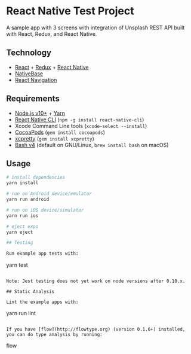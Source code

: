 # React Native Test Project

A sample app with 3 screens with integration of Unsplash REST API built with React, Redux, and React Native.

## Technology

- [React](https://reactjs.org/) + [Redux](https://redux.js.org/) + [React Native](https://facebook.github.io/react-native/)
- [NativeBase](https://nativebase.io/)
- [React Navigation](https://reactnavigation.org/)

## Requirements

- [Node.js v10+](https://nodejs.org/) + [Yarn](https://yarnpkg.com/)
- [React Native CLI](https://www.npmjs.com/package/react-native-cli) (`npm -g install react-native-cli`)
- Xcode Command Line tools (`xcode-select --install`)
- [CocoaPods](https://cocoapods.org/) (`gem install cocoapods`)
- [xcpretty](https://github.com/supermarin/xcpretty) (`gem install xcpretty`)
- [Bash v4](http://tldp.org/LDP/abs/html/bashver4.html) (default on GNU/Linux, `brew install bash` on macOS)

## Usage

```sh
# install dependencies
yarn install

# run on Android device/emulator
yarn run android

# run on iOS device/simulator
yarn run ios

# eject expo
yarn eject

## Testing

Run example app tests with:

```
yarn test
```

Note: Jest testing does not yet work on node versions after 0.10.x.

## Static Analysis

Lint the example apps with:

```
yarn run lint
```

If you have [flow](http://flowtype.org) (version 0.1.6+) installed, you can do type analysis by running:

```
flow
```
